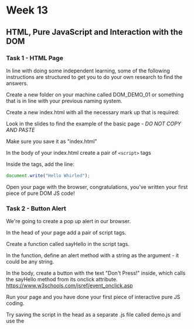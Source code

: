 # Week 13

## HTML, Pure JavaScript and Interaction with the DOM

### Task 1 - HTML Page

In line with doing some independent learning, some of the following instructions are structured to get you to do your own research to find the answers.

Create a new folder on your machine called DOM_DEMO_01 or something that is in line with your previous naming system.

Create a new index.html with all the necessary mark up that is required:

Look in the slides to find the example of the basic page - *DO NOT COPY AND PASTE*

Make sure you save it as "index.html"


In the body of your index.html create a pair of ```<script>``` tags

Inside the tags, add the line:
```javascript 
document.write("Hello Whirled");
```

Open your page with the browser, congratulations, you’ve written your first piece of pure DOM JS code!


### Task 2 - Button Alert

We're going to create a pop up alert in our browser.

In the head of your page add a pair of script tags.

Create a function called sayHello in the script tags.

In the function, define an alert method with a string as the argument - it could be any string.

In the body, create a button with the text "Don't Press!" inside, which calls the sayHello method from its onclick attribute. https://www.w3schools.com/jsref/event_onclick.asp

Run your page and you have done your first piece of interactive pure JS coding. 

Try saving the script in the head as a separate .js file called demo.js and use the <script> tag's src attribute to embed it in the html page.


### Task 3 - Animating a div

We're going to spin a HTML element round... you know, for laughs and that? And perhaps a bit of learning too:

Create a div in the body of your html file with an id of “divAnim01”: https://www.w3schools.com/tags/tag_div.asp

Insert some text and an image inside the div tags. https://www.w3schools.com/tags/tag_img.asp. It's up to you to choose an image and download it. We chose the p5 logo from [here](https://medium.com/processing-foundation/making-p5-js-accessible-e2ce366e05a0).

Add two buttons, one for start and one for stop.

For the onclick attribute add the ```start()``` and ```stop()``` values for the corresponding buttons, these will link to functions in your JavaScript file.

In your new demo.js file that is linked in your html, declare a ```let``` called deg and initialise it to 0.

Declare another ```let``` called rotationDiff and initialise it to 1.

```javascript
let deg = 0; // starting point
let rotationDiff = 1;

let rotation;
let rotationInterval;

```

Declare two further variables called rotation and rotationInterval and leave them uninitialised. 

Define three functions, one called ```start()```, one called ```stop()``` and one called ```rotateDiv()```.

Inside the ```start()``` function, assign the variable rotationInterval to the method ```setInterval("rotateDiv()", 10);``` 
And also write the statement ```console.log(“start”);``` This will call the ```rotateDiv()``` function every 10 milliseconds.

Inside the ```stop()``` function, write the statement ```clearInterval(rotationInterval);``` And also write the statement ```console.log(“stop”);``` This will clear the calling of the ```rotateDiv()``` function.

```javascript
function start() {
    rotationInterval = setInterval("rotateDiv()", 10);
    console.log("start");
}

function stop() {
  clearInterval(rotationInterval);
  console.log("stop");
}
```

In the ```rotateDiv()``` function, declare a ```let``` called divAnim01 and assign it to the id in your html document by using the method ```document.getElementById(“divAnim01");```

Add the statement ```divAnim01.style.transform = "rotate(" + deg + “deg)";```. This will work for chrome, and will perform the actual rotation using the CSS3 rotate function. In the code below, all the other transform functions are also defined for other browsers.

```javascript
function rotateDiv() {
    let divAnim01 = document.getElementById("divAnim01");

    //divAnim01.style.webkitTransform = "rotate(" + deg + "deg)";
    divAnim01.style.transform = "rotate(" + deg + "deg)";
    // divAnim01.style.MozTransform = "rotate(" + deg + "deg)";
    // divAnim01.style.msTransform = "rotate(" + deg + "deg)";
    // divAnim01.style.OTransform = "rotate(" + deg + "deg)";
    deg += rotationDiff;
    if(deg > 360) {
     deg = 0;
    }
    
}
```
Here's what you might be looking at now:

![alt text](spinningdiv.gif "SpinningDiv")

### Task 4 - Independent Learning Challenge: Explore the way that p5 interacts with the DOM

Can you get some examples working on your own? In a blank sketch, try creating a slider, then try creating a button.

The link is [here](https://p5js.org/reference/), scroll down to the section called DOM and check out some of the examples.

### Task 5 Stretch Task: Multiplication Calculator 

Create a web form that takes in two numbers and multiplies them together when the form is submitted.

It should look something like this:

![alt text](calculator.png "Calculator")

Here are some resources for you to follow:

[Little tutorial](https://www.w3resource.com/javascript-exercises/javascript-basic-exercise-10.php)

[Maths in Js](https://developer.mozilla.org/en-US/docs/Learn/JavaScript/First_steps/Math)

There are many different ways of doing this. One solution will be posted on Blackboard at the end of the session.

<!--### Task 6 - DOM Tutorial Online-->

<!--http://www.w3schools.com/js/js_htmldom.asp-->



<!--### Task 7 - Advanced: Sidenav tutorial-->

<!--https://www.w3schools.com/howto/howto_js_sidenav.asp-->
















